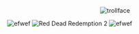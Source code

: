 ## 

<p align="center">
  <img src="https://komarev.com/ghpvc/?username=usslh&label=trollface&color=c8c3bd" alt="trollface" />
</p>

![efwef](https://64.media.tumblr.com/ba709444036233b1a51041b1fef7a387/30aace0e5b670383-49/s540x810/f3095f02d8d567006044d4aaa9f7a410cae868b8.pnj)
![Red Dead Redemption 2](https://github.com/user-attachments/assets/324b14e7-b9e6-4519-a4c5-3654a90ea8dc)
![efwef](https://64.media.tumblr.com/ba709444036233b1a51041b1fef7a387/30aace0e5b670383-49/s540x810/f3095f02d8d567006044d4aaa9f7a410cae868b8.pnj)



